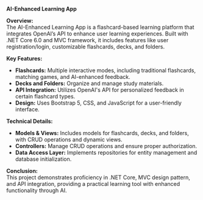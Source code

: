 **AI-Enhanced Learning App**

**Overview:**  
The AI-Enhanced Learning App is a flashcard-based learning platform that integrates OpenAI’s API to enhance user learning experiences. Built with .NET Core 6.0 and MVC framework, it includes features like user registration/login, customizable flashcards, decks, and folders.

**Key Features:**
- **Flashcards:** Multiple interactive modes, including traditional flashcards, matching games, and AI-enhanced feedback.
- **Decks and Folders:** Organize and manage study materials.
- **API Integration:** Utilizes OpenAI's API for personalized feedback in certain flashcard types.
- **Design:** Uses Bootstrap 5, CSS, and JavaScript for a user-friendly interface.

**Technical Details:**
- **Models & Views:** Includes models for flashcards, decks, and folders, with CRUD operations and dynamic views.
- **Controllers:** Manage CRUD operations and ensure proper authorization.
- **Data Access Layer:** Implements repositories for entity management and database initialization.

**Conclusion:**  
This project demonstrates proficiency in .NET Core, MVC design pattern, and API integration, providing a practical learning tool with enhanced functionality through AI.
